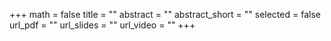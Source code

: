 +++
math = false
title = ""
abstract = ""
abstract_short = ""
selected = false
url_pdf = ""
url_slides = ""
url_video = ""
+++
